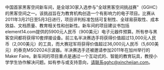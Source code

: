 中国首家黑客空间新车间，是全球30家入选参与"全球黑客空间挑战赛"（GGHC）的黑客空间之一。该挑战旨在为教育机构创造一个有影响力的电子项目。比赛从2011年3月21日至5月3日进行，项目评判标准包括可复制性、全球易获取性、成本效益、文档质量、教育相关性和创新性。新车间的项目建议书包括element14.com提供的5900元人民币（900美元）电子元器件预算。所有参与黑客空间都将获得10套焊接设备。前三名半决赛选手将获得价值超过13,000元人民币（2,000美元）的工具，而大赛冠军将获得价值超过36,000元人民币（5,600美元）的泰克MSO2024示波器。半决赛选手还被邀请参加2011年在加州举行的Maker Faire。新车间的项目重点是通过一个互动式的、智能的教育玩具，教授小学学生协作解决问题。如有参与或支持意向，请联系gghc@xinchejian.com。